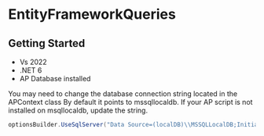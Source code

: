 # EntityFrameworkQueries

## Getting Started
- Vs 2022
- .NET 6
- AP Database installed

You may need to change the database connection string located in the APContext class
By default it points to mssqllocaldb. If your AP script is not installed on msqllocaldb, update the string.
```csharp
optionsBuilder.UseSqlServer("Data Source=(localDB)\\MSSQLLocalDB;Initial Catalog=AP");
```
